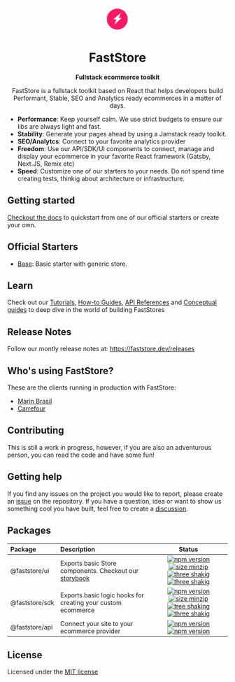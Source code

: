 <p align="center">
  <a href="https://faststore.dev">
    <img alt="Faststore" src="./packages/ui/static/logo.png" width="60" />
  </a>
</p>
<h1 align="center">
  FastStore
</h1>
<p align="center">
  <strong>
    Fullstack ecommerce toolkit
  </strong>
</p>
<p align="center">
  FastStore is a fullstack toolkit based on React that helps developers build Performant, Stable, SEO and Analytics ready ecommerces in a matter of days.
</p>

- <strong>Performance</strong>: Keep yourself calm. We use strict budgets to ensure our libs are always light and fast.
- <strong>Stability</strong>: Generate your pages ahead by using a Jamstack ready toolkit.
- <strong>SEO/Analytcs</strong>: Connect to your favorite analytics provider
- <strong>Freedom</strong>: Use our API/SDK/UI components to connect, manage and display your ecommerce in your favorite React framework 
(Gatsby, Next.JS, Remix etc)
- <strong>Speed</strong>: Customize one of our starters to your needs. Do not spend time creating tests, thinkig about architecture or infrastructure.

## Getting started
[Checkout the docs](https://faststore.dev/quickstart) to quickstart from one of our official starters or create your own.

## Official Starters
- [Base](https://github.com/vtex-sites/base.store): Basic starter with generic store.

## Learn
Check out our [Tutorials](https://faststore.dev/tutorials/overview), [How-to Guides](https://faststore.dev/how-to-guides/overview), [API References](https://faststore.dev/reference/overview) and [Conceptual guides](https://faststore.dev/conceptual-guides/overview) to deep dive in the world of building FastStores

## Release Notes
Follow our montly release notes at: https://faststore.dev/releases

## Who's using FastStore?

These are the clients running in production with FastStore:

- [Marin Brasil](https://www.marinbrasil.com.br/)
- [Carrefour](https://mercado.carrefour.com.br/)

## Contributing
This is still a work in progress, however, if you are also an adventurous person, you can read the code and have some fun!

## Getting help

If you find any issues on the project you would like to report, please create an [issue](https://github.com/vtex/faststore/issues) on the repository. If you have a question, idea or want to show us something cool you have built, feel free to create a [discussion](https://github.com/vtex/faststore/discussions).

## Packages

| Package                      | Description                                                                         |                                                                  Status                                                                   |
| :--------------------------- | :---------------------------------------------------------------------------------- | :----------------------------------------------------------------------------------------------------------------------------------------: |
| @faststore/ui               | Exports basic Store components. Checkout our [storybook](https://faststoreui.netlify.app/)                                                      |               [![npm version](https://badge.fury.io/js/%40faststore%2Fui.svg)](https://badge.fury.io/js/%40faststore%2Fui)  [![size minzip](https://badgen.net/bundlephobia/minzip/@faststore/ui)](https://bundlephobia.com/package/@faststore/ui) [![three shakig](https://badgen.net/bundlephobia/tree-shaking/@faststore/ui)](https://bundlephobia.com/package/@faststore/ui) [![three shakig](https://badgen.net/bundlephobia/dependency-count/@faststore/ui)](https://bundlephobia.com/package/@faststore/ui)            |
| @faststore/sdk               | Exports basic logic hooks for creating your custom ecommerce                      |               [![npm version](https://badge.fury.io/js/%40faststore%2Fsdk.svg)](https://badge.fury.io/js/%40faststore%2Fsdk) [![size minzip](https://badgen.net/bundlephobia/minzip/@faststore/sdk)](https://bundlephobia.com/package/@faststore/sdk) [![tree shaking](https://badgen.net/bundlephobia/tree-shaking/@faststore/sdk)](https://bundlephobia.com/package/@faststore/sdk) [![three shakig](https://badgen.net/bundlephobia/dependency-count/@faststore/sdk)](https://bundlephobia.com/package/@faststore/sdk)  
| @faststore/api               | Connect your site to your ecommerce provider                      |               [![npm version](https://badge.fury.io/js/%40faststore%2Fapi.svg)](https://badge.fury.io/js/%40faststore%2Fapi) [![npm version](https://badgen.net/bundlephobia/dependency-count/@faststore/api)](https://bundlephobia.com/package/@faststore/api)     

## License
Licensed under the [MIT license](https://github.com/vtex/faststore/blob/master/LICENSE)
